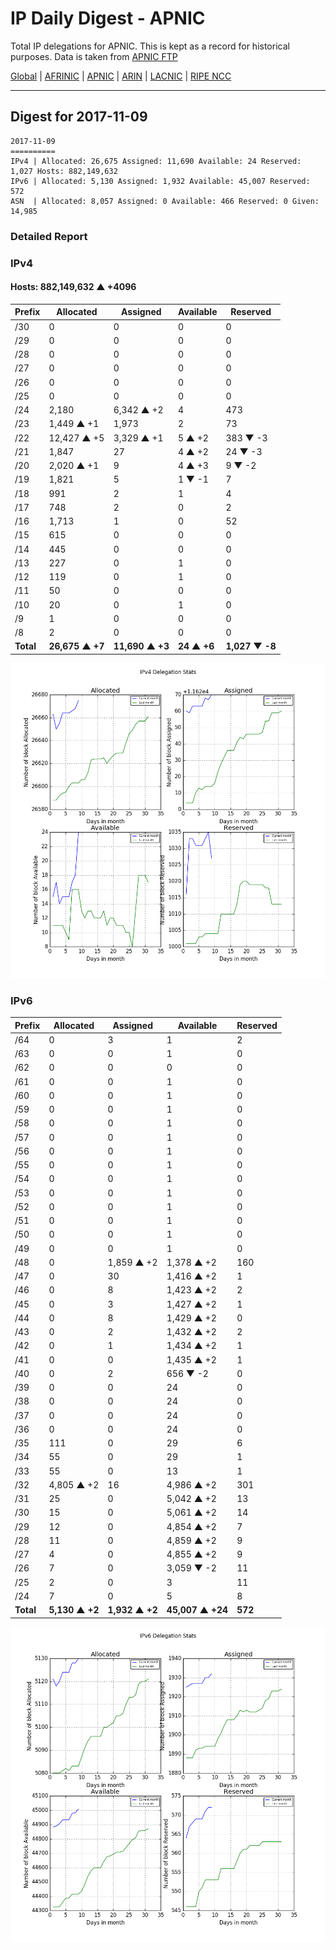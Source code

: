 # IP Daily Digest - APNIC

Total IP delegations for APNIC. This is kept as a record for historical purposes. Data is taken from [APNIC FTP](https://ftp.apnic.net/)

[Global](https://github.com/csmets/IP-Daily-Digest) | [AFRINIC](https://github.com/csmets/IP-Daily-Digest/tree/master/archives/AFRINIC) | [APNIC](https://github.com/csmets/IP-Daily-Digest/tree/master/archives/APNIC) | [ARIN](https://github.com/csmets/IP-Daily-Digest/tree/master/archives/ARIN) | [LACNIC](https://github.com/csmets/IP-Daily-Digest/tree/master/archives/LACNIC) | [RIPE NCC](https://github.com/csmets/IP-Daily-Digest/tree/master/archives/RIPE_NCC)

---

## Digest for 2017-11-09
```
2017-11-09
==========
IPv4 | Allocated: 26,675 Assigned: 11,690 Available: 24 Reserved: 1,027 Hosts: 882,149,632
IPv6 | Allocated: 5,130 Assigned: 1,932 Available: 45,007 Reserved: 572
ASN  | Allocated: 8,057 Assigned: 0 Available: 466 Reserved: 0 Given: 14,985
```

### Detailed Report

### IPv4

#### Hosts: **882,149,632 ▲ +4096**

| Prefix | Allocated | Assigned | Available | Reserved |
| ----- | ----- | ----- | ----- | ----- |
| /30 | 0 | 0 | 0 | 0 |
| /29 | 0 | 0 | 0 | 0 |
| /28 | 0 | 0 | 0 | 0 |
| /27 | 0 | 0 | 0 | 0 |
| /26 | 0 | 0 | 0 | 0 |
| /25 | 0 | 0 | 0 | 0 |
| /24 | 2,180 | 6,342 ▲ +2 | 4 | 473 |
| /23 | 1,449 ▲ +1 | 1,973 | 2 | 73 |
| /22 | 12,427 ▲ +5 | 3,329 ▲ +1 | 5 ▲ +2 | 383 ▼ -3 |
| /21 | 1,847 | 27 | 4 ▲ +2 | 24 ▼ -3 |
| /20 | 2,020 ▲ +1 | 9 | 4 ▲ +3 | 9 ▼ -2 |
| /19 | 1,821 | 5 | 1 ▼ -1 | 7 |
| /18 | 991 | 2 | 1 | 4 |
| /17 | 748 | 2 | 0 | 2 |
| /16 | 1,713 | 1 | 0 | 52 |
| /15 | 615 | 0 | 0 | 0 |
| /14 | 445 | 0 | 0 | 0 |
| /13 | 227 | 0 | 1 | 0 |
| /12 | 119 | 0 | 1 | 0 |
| /11 | 50 | 0 | 0 | 0 |
| /10 | 20 | 0 | 1 | 0 |
| /9 | 1 | 0 | 0 | 0 |
| /8 | 2 | 0 | 0 | 0 |
| **Total** | **26,675 ▲ +7** | **11,690 ▲ +3** | **24 ▲ +6** | **1,027 ▼ -8** |

![ipv4-stats](ipv4-figure.png)

### IPv6

| Prefix | Allocated | Assigned | Available | Reserved |
| ----- | ----- | ----- | ----- | ----- |
| /64 | 0 | 3 | 1 | 2 |
| /63 | 0 | 0 | 1 | 0 |
| /62 | 0 | 0 | 0 | 0 |
| /61 | 0 | 0 | 1 | 0 |
| /60 | 0 | 0 | 1 | 0 |
| /59 | 0 | 0 | 1 | 0 |
| /58 | 0 | 0 | 1 | 0 |
| /57 | 0 | 0 | 1 | 0 |
| /56 | 0 | 0 | 1 | 0 |
| /55 | 0 | 0 | 1 | 0 |
| /54 | 0 | 0 | 1 | 0 |
| /53 | 0 | 0 | 1 | 0 |
| /52 | 0 | 0 | 1 | 0 |
| /51 | 0 | 0 | 1 | 0 |
| /50 | 0 | 0 | 1 | 0 |
| /49 | 0 | 0 | 1 | 0 |
| /48 | 0 | 1,859 ▲ +2 | 1,378 ▲ +2 | 160 |
| /47 | 0 | 30 | 1,416 ▲ +2 | 1 |
| /46 | 0 | 8 | 1,423 ▲ +2 | 2 |
| /45 | 0 | 3 | 1,427 ▲ +2 | 1 |
| /44 | 0 | 8 | 1,429 ▲ +2 | 0 |
| /43 | 0 | 2 | 1,432 ▲ +2 | 2 |
| /42 | 0 | 1 | 1,434 ▲ +2 | 1 |
| /41 | 0 | 0 | 1,435 ▲ +2 | 1 |
| /40 | 0 | 2 | 656 ▼ -2 | 0 |
| /39 | 0 | 0 | 24 | 0 |
| /38 | 0 | 0 | 24 | 0 |
| /37 | 0 | 0 | 24 | 0 |
| /36 | 0 | 0 | 24 | 0 |
| /35 | 111 | 0 | 29 | 6 |
| /34 | 55 | 0 | 29 | 1 |
| /33 | 55 | 0 | 13 | 1 |
| /32 | 4,805 ▲ +2 | 16 | 4,986 ▲ +2 | 301 |
| /31 | 25 | 0 | 5,042 ▲ +2 | 13 |
| /30 | 15 | 0 | 5,061 ▲ +2 | 14 |
| /29 | 12 | 0 | 4,854 ▲ +2 | 7 |
| /28 | 11 | 0 | 4,859 ▲ +2 | 9 |
| /27 | 4 | 0 | 4,855 ▲ +2 | 9 |
| /26 | 7 | 0 | 3,059 ▼ -2 | 11 |
| /25 | 2 | 0 | 3 | 11 |
| /24 | 7 | 0 | 5 | 8 |
| **Total** | **5,130 ▲ +2** | **1,932 ▲ +2** | **45,007 ▲ +24** | **572** |

![ipv6-stats](ipv6-figure.png)